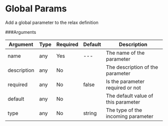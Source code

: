 # Global Params

Add a global parameter to the relax definition

###Arguments

| Argument | Type | Required | Default | Description |
| --- | --- | --- | --- | --- |
| name | any | Yes | --- | The name of the parameter |
| description | any | No |  | The description of the parameter |
| required | any | No | false | Is the parameter required or not |
| default | any | No |  | The default value of this parameter |
| type | any | No | string | The type of the incoming parameter |

